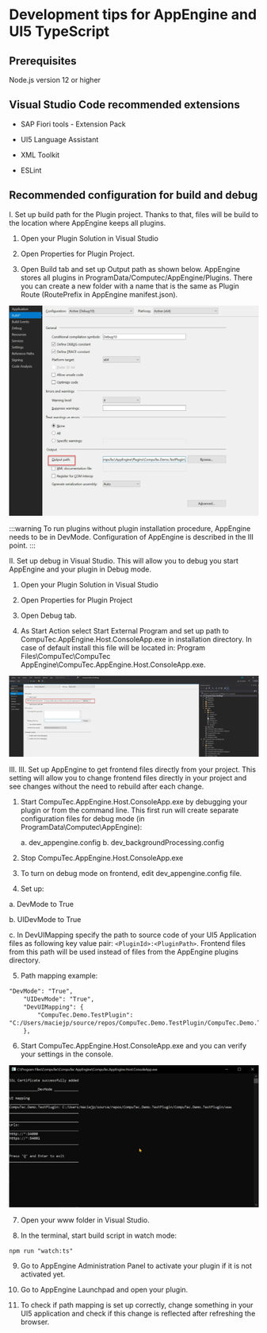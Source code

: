 # Development tips for AppEngine and UI5 TypeScript

## Prerequisites

Node.js version 12 or higher

## Visual Studio Code recommended extensions

- SAP Fiori tools - Extension Pack

- UI5 Language Assistant

- XML Toolkit

- ESLint

## Recommended configuration for build and debug

I. Set up build path for the Plugin project. Thanks to that, files will be build to the location where AppEngine keeps all plugins.

1. Open your Plugin Solution in Visual Studio

2. Open Properties for Plugin Project.

3. Open Build tab and set up Output path as shown below. AppEngine stores all plugins in ProgramData/Computec/AppEngine/Plugins. There you can create a new folder with a name that is the same as Plugin Route (RoutePrefix in AppEngine manifest.json).

![Buil Output](./media/development-tips-for-AppEngine-and-ui5-typescript/build-ouput-path.webp)

:::warning
To run plugins without plugin installation procedure, AppEngine needs to be in DevMode. Configuration of AppEngine is described in the III point.
:::

II. Set up debug in Visual Studio. This will allow you to debug you start AppEngine and your plugin in Debug mode.

1. Open your Plugin Solution in Visual Studio

2. Open Properties for Plugin Project

3. Open Debug tab.

4. As Start Action select Start External Program and set up path to CompuTec.AppEngine.Host.ConsoleApp.exe in installation directory. In case of default install this file will be located in: Program Files\CompuTec\CompuTec AppEngine\CompuTec.AppEngine.Host.ConsoleApp.exe.

![Start External](./media/development-tips-for-AppEngine-and-ui5-typescript/start-external-program.webp)

III. III. Set up AppEngine to get frontend files directly from your project. This setting will allow you to change frontend files directly in your project and see changes without the need to rebuild after each change.

1. Start CompuTec.AppEngine.Host.ConsoleApp.exe by debugging your plugin or from the command line. This first run will create separate configuration files for debug mode (in ProgramData\Computec\AppEngine):

   a. dev_appengine.config
   b. dev_backgroundProcessing.config

2. Stop CompuTec.AppEngine.Host.ConsoleApp.exe

3. To turn on debug mode on frontend, edit dev_appengine.config file.

4. Set up:

a. DevMode to True

b. UIDevMode to True

c. In DevUIMapping specify the path to source code of your UI5 Application files as following key value pair: `<PluginId>:<PluginPath>`. Frontend files from this path will be used instead of files from the AppEngine plugins directory.

5. Path mapping example:

```
"DevMode": "True",
    "UIDevMode": "True",
    "DevUIMapping": {
        "CompuTec.Demo.TestPlugin": "C:/Users/maciejp/source/repos/CompuTec.Demo.TestPlugin/CompuTec.Demo.TestPlugin/www"
    },
```

6. Start CompuTec.AppEngine.Host.ConsoleApp.exe and you can verify your settings in the console.

![Settings Console](./media/development-tips-for-AppEngine-and-ui5-typescript/settings-console.webp)

7. Open your www folder in Visual Studio.

8. In the terminal, start build script in watch mode:

```
npm run "watch:ts"
```

9. Go to AppEngine Administration Panel to activate your plugin if it is not activated yet.

10. Go to AppEngine Launchpad and open your plugin.

11. To check if path mapping is set up correctly, change something in your UI5 application and check if this change is reflected after refreshing the browser.
